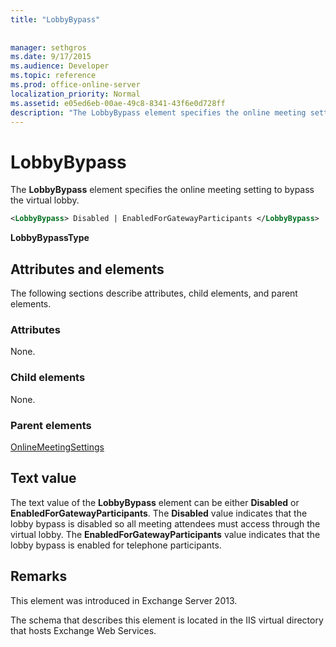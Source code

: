 ```yaml
---
title: "LobbyBypass"
 
 
manager: sethgros
ms.date: 9/17/2015
ms.audience: Developer
ms.topic: reference
ms.prod: office-online-server
localization_priority: Normal
ms.assetid: e05ed6eb-00ae-49c8-8341-43f6e0d728ff
description: "The LobbyBypass element specifies the online meeting setting to bypass the virtual lobby."
---
```


# LobbyBypass

The **LobbyBypass** element specifies the online meeting setting to bypass the virtual lobby. 
  
```XML
<LobbyBypass> Disabled | EnabledForGatewayParticipants </LobbyBypass>
```

 **LobbyBypassType**
## Attributes and elements

The following sections describe attributes, child elements, and parent elements.
  
### Attributes

None.
  
### Child elements

None.
  
### Parent elements

[OnlineMeetingSettings](onlinemeetingsettings.md)
  
## Text value

The text value of the **LobbyBypass** element can be either **Disabled** or **EnabledForGatewayParticipants**. The **Disabled** value indicates that the lobby bypass is disabled so all meeting attendees must access through the virtual lobby. The **EnabledForGatewayParticipants** value indicates that the lobby bypass is enabled for telephone participants. 
  
## Remarks

This element was introduced in Exchange Server 2013.
  
The schema that describes this element is located in the IIS virtual directory that hosts Exchange Web Services.
  

